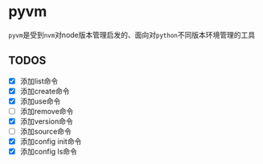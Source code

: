 # pyvm

`pyvm`是受到`nvm`对node版本管理启发的、面向对`python`不同版本环境管理的工具

## TODOS

* [x] 添加list命令
* [x] 添加create命令
* [x] 添加use命令
* [ ] 添加remove命令
* [x] 添加version命令
* [ ] 添加source命令
* [x] 添加config init命令
* [x] 添加config ls命令
